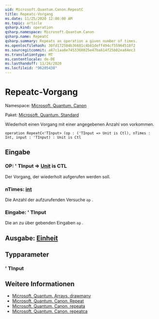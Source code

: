 ```yaml
---
uid: Microsoft.Quantum.Canon.RepeatC
title: Repeatc-Vorgang
ms.date: 11/25/2020 12:00:00 AM
ms.topic: article
qsharp.kind: operation
qsharp.namespace: Microsoft.Quantum.Canon
qsharp.name: RepeatC
qsharp.summary: Repeats an operation a given number of times.
ms.openlocfilehash: 30fd172584b36601c4b81deff494cf55964518f2
ms.sourcegitcommit: a87c1aa8e7453360025e47ba614f25b02ea84ec3
ms.translationtype: MT
ms.contentlocale: de-DE
ms.lasthandoff: 11/26/2020
ms.locfileid: "96205438"
---
```

# <a name="repeatc-operation"></a>Repeatc-Vorgang

Namespace: [Microsoft. Quantum. Canon](xref:Microsoft.Quantum.Canon)

Paket: [Microsoft. Quantum. Standard](https://nuget.org/packages/Microsoft.Quantum.Standard)


Wiederholt einen Vorgang mit einer angegebenen Anzahl von vorkommen.

```qsharp
operation RepeatC<'TInput> (op : ('TInput => Unit is Ctl), nTimes : Int, input : 'TInput) : Unit is Ctl
```


## <a name="input"></a>Eingabe

### <a name="op--tinput--unit--is-ctl"></a>OP: ' TInput => [Unit](xref:microsoft.quantum.lang-ref.unit)  is CTL

Der Vorgang, der wiederholt aufgerufen werden soll.


### <a name="ntimes--int"></a>nTimes: [int](xref:microsoft.quantum.lang-ref.int)

Die Anzahl der aufzurufenden Versuche `op` .


### <a name="input--tinput"></a>Eingabe: ' TInput

Die an zu über gebenden Eingaben `op` .



## <a name="output--unit"></a>Ausgabe: [Einheit](xref:microsoft.quantum.lang-ref.unit)



## <a name="type-parameters"></a>Typparameter

### <a name="tinput"></a>' TInput



## <a name="see-also"></a>Weitere Informationen

- [Microsoft. Quantum. Arrays. drawmany](xref:Microsoft.Quantum.Arrays.DrawMany)
- [Microsoft. Quantum. Canon. Repeat](xref:Microsoft.Quantum.Canon.Repeat)
- [Microsoft. Quantum. Canon. repeata](xref:Microsoft.Quantum.Canon.RepeatA)
- [Microsoft. Quantum. Canon. repeatca](xref:Microsoft.Quantum.Canon.RepeatCA)